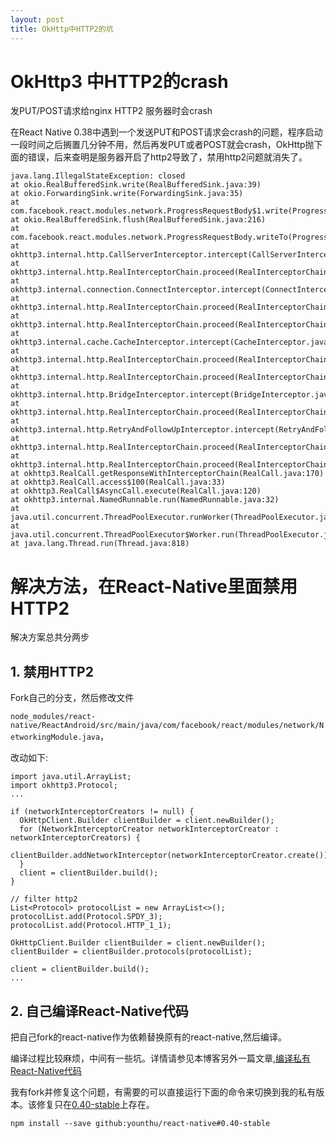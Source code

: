 ```yaml
---
layout: post
title: OkHttp中HTTP2的坑
---
```


# OkHttp3 中HTTP2的crash

发PUT/POST请求给nginx HTTP2 服务器时会crash

在React Native 0.38中遇到一个发送PUT和POST请求会crash的问题，程序启动一段时间之后搁置几分钟不用，然后再发PUT或者POST就会crash，OkHttp抛下面的错误，后来查明是服务器开启了http2导致了，禁用http2问题就消失了。

```
java.lang.IllegalStateException: closed
at okio.RealBufferedSink.write(RealBufferedSink.java:39)
at okio.ForwardingSink.write(ForwardingSink.java:35)
at com.facebook.react.modules.network.ProgressRequestBody$1.write(ProgressRequestBody.java:58)
at okio.RealBufferedSink.flush(RealBufferedSink.java:216)
at com.facebook.react.modules.network.ProgressRequestBody.writeTo(ProgressRequestBody.java:48)
at okhttp3.internal.http.CallServerInterceptor.intercept(CallServerInterceptor.java:47)
at okhttp3.internal.http.RealInterceptorChain.proceed(RealInterceptorChain.java:92)
at okhttp3.internal.connection.ConnectInterceptor.intercept(ConnectInterceptor.java:45)
at okhttp3.internal.http.RealInterceptorChain.proceed(RealInterceptorChain.java:92)
at okhttp3.internal.http.RealInterceptorChain.proceed(RealInterceptorChain.java:67)
at okhttp3.internal.cache.CacheInterceptor.intercept(CacheInterceptor.java:109)
at okhttp3.internal.http.RealInterceptorChain.proceed(RealInterceptorChain.java:92)
at okhttp3.internal.http.RealInterceptorChain.proceed(RealInterceptorChain.java:67)
at okhttp3.internal.http.BridgeInterceptor.intercept(BridgeInterceptor.java:93)
at okhttp3.internal.http.RealInterceptorChain.proceed(RealInterceptorChain.java:92)
at okhttp3.internal.http.RetryAndFollowUpInterceptor.intercept(RetryAndFollowUpInterceptor.java:124)
at okhttp3.internal.http.RealInterceptorChain.proceed(RealInterceptorChain.java:92)
at okhttp3.internal.http.RealInterceptorChain.proceed(RealInterceptorChain.java:67)
at okhttp3.RealCall.getResponseWithInterceptorChain(RealCall.java:170)
at okhttp3.RealCall.access$100(RealCall.java:33)
at okhttp3.RealCall$AsyncCall.execute(RealCall.java:120)
at okhttp3.internal.NamedRunnable.run(NamedRunnable.java:32)
at java.util.concurrent.ThreadPoolExecutor.runWorker(ThreadPoolExecutor.java:1112)
at java.util.concurrent.ThreadPoolExecutor$Worker.run(ThreadPoolExecutor.java:587)
at java.lang.Thread.run(Thread.java:818)
```

# 解决方法，在React-Native里面禁用HTTP2

解决方案总共分两步

## 1. 禁用HTTP2

Fork自己的分支，然后修改文件

`node_modules/react-native/ReactAndroid/src/main/java/com/facebook/react/modules/network/NetworkingModule.java`，

改动如下:

```
import java.util.ArrayList;
import okhttp3.Protocol;
...

if (networkInterceptorCreators != null) {
  OkHttpClient.Builder clientBuilder = client.newBuilder();
  for (NetworkInterceptorCreator networkInterceptorCreator : networkInterceptorCreators) {
	clientBuilder.addNetworkInterceptor(networkInterceptorCreator.create());
  }
  client = clientBuilder.build();
}

// filter http2
List<Protocol> protocolList = new ArrayList<>();
protocolList.add(Protocol.SPDY_3);
protocolList.add(Protocol.HTTP_1_1);

OkHttpClient.Builder clientBuilder = client.newBuilder();
clientBuilder = clientBuilder.protocols(protocolList);

client = clientBuilder.build();
...

```


## 2. 自己编译React-Native代码

把自己fork的react-native作为依赖替换原有的react-native,然后编译。

编译过程比较麻烦，中间有一些坑。详情请参见本博客另外一篇文章,[编译私有React-Native代码](2016-12-04-编译私有React-Native代码)


我有fork并修复这个问题，有需要的可以直接运行下面的命令来切换到我的私有版本。该修复只在[0.40-stable](https://github.com/younthu/react-native/tree/0.40-stable)上存在。

```
npm install --save github:younthu/react-native#0.40-stable

```
